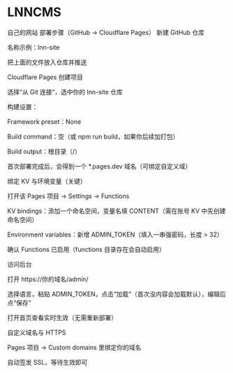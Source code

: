 # LNNCMS
自己的网站
部署步骤（GitHub → Cloudflare Pages）
新建 GitHub 仓库

名称示例：lnn-site

把上面的文件放入仓库并推送

Cloudflare Pages 创建项目

选择“从 Git 连接”，选中你的 lnn-site 仓库

构建设置：

Framework preset：None

Build command：空（或 npm run build，如果你后续加打包）

Build output：根目录（/）

首次部署完成后，会得到一个 *.pages.dev 域名（可绑定自定义域）

绑定 KV 与环境变量（关键）

打开该 Pages 项目 → Settings → Functions

KV bindings：添加一个命名空间，变量名填 CONTENT（需在账号 KV 中先创建命名空间）

Environment variables：新增 ADMIN_TOKEN（填入一串强密码，长度 > 32）

确认 Functions 已启用（functions 目录存在会自动启用）

访问后台

打开 https://你的域名/admin/

选择语言，粘贴 ADMIN_TOKEN，点击“加载”（首次没内容会加载默认），编辑后点“保存”

打开首页查看实时生效（无需重新部署）

自定义域名与 HTTPS

Pages 项目 → Custom domains 里绑定你的域名

自动签发 SSL，等待生效即可
